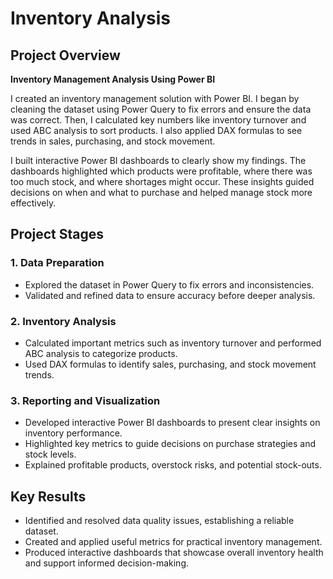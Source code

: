 # Inventory Analysis

## Project Overview
**Inventory Management Analysis Using Power BI**

I created an inventory management solution with Power BI. I began by cleaning the dataset using Power Query to fix errors and ensure the data was correct. Then, I calculated key numbers like inventory turnover and used ABC analysis to sort products. I also applied DAX formulas to see trends in sales, purchasing, and stock movement.

I built interactive Power BI dashboards to clearly show my findings. The dashboards highlighted which products were profitable, where there was too much stock, and where shortages might occur. These insights guided decisions on when and what to purchase and helped manage stock more effectively.

## Project Stages
### 1. Data Preparation
- Explored the dataset in Power Query to fix errors and inconsistencies.
- Validated and refined data to ensure accuracy before deeper analysis.

### 2. Inventory Analysis
- Calculated important metrics such as inventory turnover and performed ABC analysis to categorize products.
- Used DAX formulas to identify sales, purchasing, and stock movement trends.

### 3. Reporting and Visualization
- Developed interactive Power BI dashboards to present clear insights on inventory performance.
- Highlighted key metrics to guide decisions on purchase strategies and stock levels.
- Explained profitable products, overstock risks, and potential stock-outs.

## Key Results
- Identified and resolved data quality issues, establishing a reliable dataset.
- Created and applied useful metrics for practical inventory management.
- Produced interactive dashboards that showcase overall inventory health and support informed decision-making.
